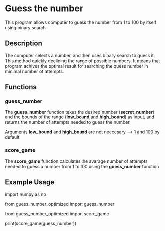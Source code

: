 # Guess the number

This program allows computer to guess the number from 1 to 100 by itself using binary search

## Description

The computer selects a number, and then uses binary search to guess it. This method quickly declining
the range of possible numbers. It means that program achives the optimal result for searching the quess
number in minimal number of attempts.

## Functions

### guess_number

The **guess_number** function takes the desired number (**secret_number**) and the bounds of the range (**low_bound** and **high_bound**) as input, 
and returns the number of attempts needed to guess the number.

Arguments **low_bound** and **high_bound** are not neccesary --> 1 and 100 by default

### score_game

The **score_game** function calculates the avarage number of attempts needed to guess a number from 1 to 100 using the **guess_number** function

## Example Usage

import numpy as np

from guess_number_optimized import guess_number

from guess_number_optimized import score_game

print(score_game(guess_number))